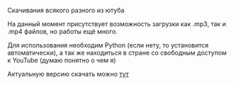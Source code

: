 Скачивания всякого разного из ютуба

На данный момент присутствует возможность загрузки как .mp3, так и .mp4 файлов, но работы ещё много.

Для использования необходим Python (если нету, то установится автоматически), а так же находиться в стране со свободным доступом к YouTube (думаю понятно о чем я) 

Актуальную версию скачать можно [тут](https://github.com/Rayness/YouTube-Downloader/releases/tag/v1.1.3-beta)
